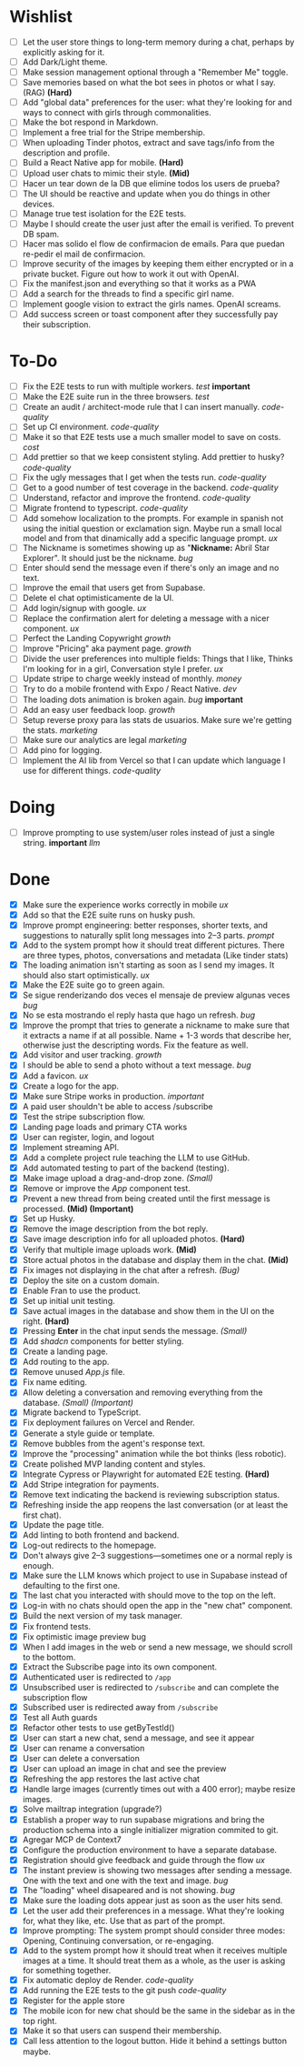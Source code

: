 # Wishlist
- [ ] Let the user store things to long-term memory during a chat, perhaps by explicitly asking for it.
- [ ] Add Dark/Light theme.  
- [ ] Make session management optional through a "Remember Me" toggle.  
- [ ] Save memories based on what the bot sees in photos or what I say. (RAG) **(Hard)**  
- [ ] Add "global data" preferences for the user: what they're looking for and ways to connect with girls through commonalities.  
- [ ] Make the bot respond in Markdown.  
- [ ] Implement a free trial for the Stripe membership.  
- [ ] When uploading Tinder photos, extract and save tags/info from the description and profile.  
- [ ] Build a React Native app for mobile. **(Hard)**  
- [ ] Upload user chats to mimic their style. **(Mid)**  
- [ ] Hacer un tear down de la DB que elimine todos los users de prueba?
- [ ] The UI should be reactive and update when you do things in other devices.
- [ ] Manage true test isolation for the E2E tests.
- [ ] Maybe I should create the user just after the email is verified. To prevent DB spam.
- [ ] Hacer mas solido el flow de confirmacion de emails. Para que puedan re-pedir el mail de confirmacion.
- [ ] Improve security of the images by keeping them either encrypted or in a private bucket. Figure out how to work it out with OpenAI.
- [ ] Fix the manifest.json and everything so that it works as a PWA
- [ ] Add a search for the threads to find a specific girl name.
- [ ] Implement google vision to extract the girls names. OpenAI screams.
- [ ] Add success screen or toast component after they successfully pay their subscription.

# To-Do
- [ ] Fix the E2E tests to run with multiple workers. *test* **important**
- [ ] Make the E2E suite run in the three browsers. *test*
- [ ] Create an audit / architect-mode rule that I can insert manually.  *code-quality*
- [ ] Set up CI environment. *code-quality*
- [ ] Make it so that E2E tests use a much smaller model to save on costs. *cost*
- [ ] Add prettier so that we keep consistent styling. Add prettier to husky? *code-quality*
- [ ] Fix the ugly messages that I get when the tests run. *code-quality*
- [ ] Get to a good number of test coverage in the backend. *code-quality*
- [ ] Understand, refactor and improve the frontend. *code-quality*
- [ ] Migrate frontend to typescript. *code-quality*
- [ ] Add somehow localization to the prompts. For example in spanish not using the initial question or exclamation sign. Maybe run a small local model and from that dinamically add a specific language prompt. *ux*
- [ ] The Nickname is sometimes showing up as "**Nickname:** Abril Star Explorer". It should just be the nickname. *bug*
- [ ] Enter should send the message even if there's only an image and no text.
- [ ] Improve the email that users get from Supabase.
- [ ] Delete el chat optimisticamente de la UI.
- [ ] Add login/signup with google. *ux*
- [ ] Replace the confirmation alert for deleting a message with a nicer component. *ux*
- [ ] Perfect the Landing Copywright *growth*
- [ ] Improve "Pricing" aka payment page. *growth*
- [ ] Divide the user preferences into multiple fields: Things that I like, Thinks I'm looking for in a girl, Conversation style I prefer. *ux*
- [ ] Update stripe to charge weekly instead of monthly. *money*
- [ ] Try to do a mobile frontend with Expo / React Native. *dev*
- [ ] The loading dots animation is broken again. *bug* **important**
- [ ] Add an easy user feedback loop. *growth* 
- [ ] Setup reverse proxy para las stats de usuarios. Make sure we're getting the stats. *marketing*
- [ ] Make sure our analytics are legal *marketing*
- [ ] Add pino for logging. 
- [ ] Implement the AI lib from Vercel so that I can update which language I use for different things. *code-quality*

# Doing
- [ ] Improve prompting to use system/user roles instead of just a single string. **important** *llm*


# Done
- [x] Make sure the experience works correctly in mobile *ux*
- [x] Add so that the E2E suite runs on husky push.
- [x] Improve prompt engineering: better responses, shorter texts, and suggestions to naturally split long messages into 2–3 parts. *prompt*
- [x] Add to the system prompt how it should treat different pictures. There are three types, photos, conversations and metadata (Like tinder stats)
- [x] The loading animation isn't starting as soon as I send my images. It should also start optimistically. *ux*
- [x] Make the E2E suite go to green again.
- [x] Se sigue renderizando dos veces el mensaje de preview algunas veces *bug*
- [x] No se esta mostrando el reply hasta que hago un refresh. *bug*
- [x] Improve the prompt that tries to generate a nickname to make sure that it extracts a name if at all possible. Name + 1-3 words that describe her, otherwise just the descripting words. Fix the feature as well.
- [x] Add visitor and user tracking. *growth*
- [x] I should be able to send a photo without a text message. *bug*
- [x] Add a favicon. *ux* 
- [x] Create a logo for the app. 
- [x] Make sure Stripe works in production.  *important*
- [x] A paid user shouldn't be able to access /subscribe
- [x] Test the stripe subscription flow.
- [x] Landing page loads and primary CTA works
- [x] User can register, login, and logout
- [x] Implement streaming API.  
- [x] Add a complete project rule teaching the LLM to use GitHub.  
- [x] Add automated testing to part of the backend (testing).  
- [x] Make image upload a drag-and-drop zone. *(Small)*  
- [x] Remove or improve the *App* component test.  
- [x] Prevent a new thread from being created until the first message is processed. **(Mid) (Important)**  
- [x] Set up Husky.  
- [x] Remove the image description from the bot reply.  
- [x] Save image description info for all uploaded photos. **(Hard)**  
- [x] Verify that multiple image uploads work. **(Mid)**  
- [x] Store actual photos in the database and display them in the chat. **(Mid)**  
- [x] Fix images not displaying in the chat after a refresh. *(Bug)*  
- [x] Deploy the site on a custom domain.  
- [x] Enable Fran to use the product.  
- [x] Set up initial unit testing.  
- [x] Save actual images in the database and show them in the UI on the right. **(Hard)**  
- [x] Pressing **Enter** in the chat input sends the message. *(Small)*  
- [x] Add *shadcn* components for better styling.  
- [x] Create a landing page.  
- [x] Add routing to the app.  
- [x] Remove unused *App.js* file.  
- [x] Fix name editing.  
- [x] Allow deleting a conversation and removing everything from the database. *(Small) (Important)*  
- [x] Migrate backend to TypeScript.  
- [x] Fix deployment failures on Vercel and Render.  
- [x] Generate a style guide or template.  
- [x] Remove bubbles from the agent's response text.  
- [x] Improve the "processing" animation while the bot thinks (less robotic).  
- [x] Create polished MVP landing content and styles.  
- [x] Integrate Cypress or Playwright for automated E2E testing. **(Hard)**  
- [x] Add Stripe integration for payments.  
- [x] Remove text indicating the backend is reviewing subscription status.  
- [x] Refreshing inside the app reopens the last conversation (or at least the first chat).  
- [x] Update the page title.  
- [x] Add linting to both frontend and backend.  
- [x] Log-out redirects to the homepage.  
- [x] Don't always give 2–3 suggestions—sometimes one or a normal reply is enough.
- [x] Make sure the LLM knows which project to use in Supabase instead of defaulting to the first one.
- [x] The last chat you interacted with should move to the top on the left.  
- [x] Log-in with no chats should open the app in the "new chat" component.
- [x] Build the next version of my task manager.  
- [x] Fix frontend tests.  
- [x] Fix optimistic image preview bug 
- [x] When I add images in the web or send a new message, we should scroll to the bottom. 
- [x] Extract the Subscribe page into its own component.
- [x] Authenticated user is redirected to `/app`
- [x] Unsubscribed user is redirected to `/subscribe` and can complete the subscription flow
- [x] Subscribed user is redirected away from `/subscribe`
- [x] Test all Auth guards
- [x] Refactor other tests to use getByTestId()
- [x] User can start a new chat, send a message, and see it appear
- [x] User can rename a conversation
- [x] User can delete a conversation
- [x] User can upload an image in chat and see the preview
- [x] Refreshing the app restores the last active chat
- [x] Handle large images (currently times out with a 400 error); maybe resize images. 
- [x] Solve mailtrap integration (upgrade?)
- [x] Establish a proper way to run supabase migrations and bring the production schema into a single initializer migration commited to git. 
- [x] Agregar MCP de Context7
- [x] Configure the production environment to have a separate database. 
- [x] Registration should give feedback and guide through the flow *ux*  
- [x] The instant preview is showing two messages after sending a message. One with the text and one with the text and image. *bug*
- [x] The "loading" wheel disapeared and is not showing. *bug*
- [x] Make sure the loading dots appear just as soon as the user hits send.
- [x] Let the user add their preferences in a message. What they're looking for, what they like, etc. Use that as part of the prompt.
- [x] Improve prompting: The system prompt should consider three modes: Opening, Continuing conversation, or re-engaging.
- [x] Add to the system prompt how it should treat when it receives multiple images at a time. It should treat them as a whole, as the user is asking for something together.
- [x] Fix automatic deploy de Render. *code-quality*
- [x] Add running the E2E tests to the git push *code-quality*
- [x] Register for the apple store
- [x] The mobile icon for new chat should be the same in the sidebar as in the top right.
- [x] Make it so that users can suspend their membership.
- [x] Call less attention to the logout button. Hide it behind a settings button maybe.
